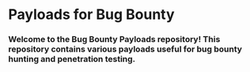 # Payloads for Bug Bounty
### Welcome to the Bug Bounty Payloads repository! This repository contains various payloads useful for bug bounty hunting and penetration testing.

